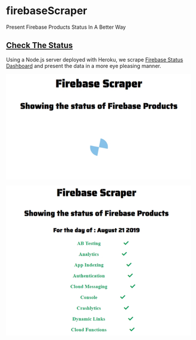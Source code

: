 # firebaseScraper
Present Firebase Products Status In A Better Way

## [Check The Status](https://tomerpacific.github.io/firebaseScraper/)

Using a Node.js server deployed with Heroku, we scrape [Firebase Status Dashboard](https://status.firebase.google.com/) and present the data in a more eye pleasing manner.

![Loading_Screenshot](https://github.com/TomerPacific/firebaseScraper/blob/master/screenshot_loading.jpg?raw=true)


![Loaded_Screenshot](https://github.com/TomerPacific/firebaseScraper/blob/master/screenshot_loaded.jpg?raw=true)
